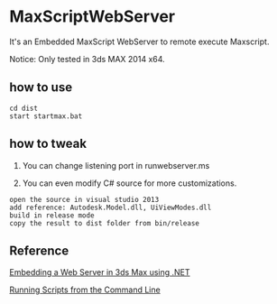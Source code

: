 # MaxScriptWebServer

It's an Embedded MaxScript WebServer to remote execute Maxscript.

Notice: Only tested in 3ds MAX 2014 x64.

## how to use

```
cd dist
start startmax.bat
```

## how to tweak

1. You can change listening port in runwebserver.ms

2. You can even modify C# source for more customizations.

```
open the source in visual studio 2013
add reference: Autodesk.Model.dll, UiViewModes.dll
build in release mode
copy the result to dist folder from bin/release
```

## Reference

[Embedding a Web Server in 3ds Max using .NET](http://area.autodesk.com/blogs/the-3ds-max-blog/embedding-a-web-server-in-3ds-max-using-net)

[Running Scripts from the Command Line](https://knowledge.autodesk.com/support/3ds-max/learn-explore/caas/CloudHelp/cloudhelp/2015/ENU/3DSMax/files/GUID-BCB04DEC-7967-4091-B980-638CFDFE47EC-htm.html)